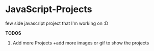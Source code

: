 # JavaScript-Projects

few side javascript project that I'm working on :D 

**TODOS**
1. Add more Projects
+add more images or gif to show the projects

